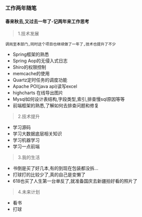### 工作两年随笔


#### 春来秋去,又过去一年了-记两年来工作思考


> 1.技术发展


```
调岗至本部门,同时这个项目也继续做了一年了,技术也提升了不少
```

- Spring框架的熟悉
- Spring Aop的无侵入式日志
- Shiro的权限控制
- memcache的使用
- Quartz定时任务的调度功能
- Apache POI(java api)读写excel
- highcharts 在线导出图片
- Mysql如何设计表结构,字段类型,索引,排查慢sql原因等等
- 前端框架的熟悉,了解如何去排查问题和修复

> 2.技术提升

- 学习源码
- 学习大数据底层相关知识
- 学习机器学习
- 学习一点前端

>3.我的生活

- 书倒是买了好几本,有的到现在包装都没拆...
- 打球打的比较少了,真的自己是变懒了
- 618也买了人生第一台单反了,就准备国庆去新疆拍好看的照片了


>4.未来计划

- 看书
- 打球